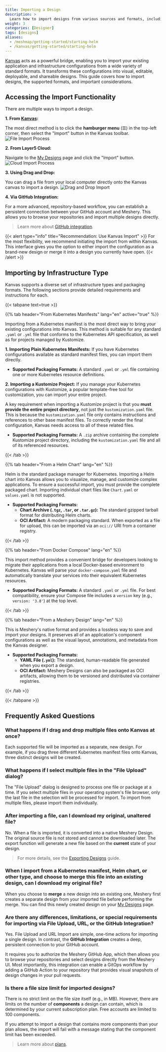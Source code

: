 ```yaml
---
title: Importing a Design
description: >
  Learn how to import designs from various sources and formats, including Kubernetes manifests, Helm charts, Docker Compose files, and more.
weight: 3
categories: [Designer]
tags: [designs]
aliases:
  - /meshmap/getting-started/starting-helm
  - /kanvas/getting-started/starting-helm
---
```


[Kanvas](https://kanvas.new) acts as a powerful bridge, enabling you to import your existing application and infrastructure configurations from a wide variety of standard formats. It transforms these configurations into visual, editable, deployable, and shareable designs. This guide covers how to import designs, the supported formats, and important considerations.

## Accessing the Import Functionality

There are multiple ways to import a design.

**1. From [Kanvas](https://kanvas.new):**

The most direct method is to click the **hamburger menu** (☰) in the top-left corner, then select the "Import" button in the Kanvas toolbar.
![File Import Process](/kanvas/getting-started/images/importing-designs/file-import.gif)

**2. From Layer5 Cloud:**

Navigate to the [My Designs](https://cloud.layer5.io/catalog/content/my-designs) page and click the "Import" button.
![Cloud Import Process](/kanvas/getting-started/images/importing-designs/cloud-url.gif)

**3. Using Drag and Drop:**

You can drag a file from your local computer directly onto the Kanvas canvas to import a design.
![Drag and Drop Import](/kanvas/getting-started/images/importing-designs/drag-drop.gif)

**4. Via GitHub Integration:**

For a more advanced, repository-based workflow, you can establish a persistent connection between your GitHub account and Meshery. This allows you to browse your repositories and import multiple designs directly.
> Learn more about [GitHub integration](/cloud/getting-started/github-integration/).

{{< alert type="info" title="Recommendation: Use Kanvas Import" >}}
For the most flexibility, we recommend initiating the import from within Kanvas. This interface gives you the option to either import the configuration as a brand-new design or merge it into a design you currently have open.
{{< /alert >}}

## Importing by Infrastructure Type

Kanvas supports a diverse set of infrastructure types and packaging formats. The following sections provide detailed requirements and instructions for each.

{{< tabpane text=true >}}

{{% tab header="From Kubernetes Manifests" lang="en" active="true" %}}

Importing from a Kubernetes manifest is the most direct way to bring your existing configurations into Kanvas. This method is suitable for any standard `.yaml` or `.yml` file that conforms to the Kubernetes API specification, as well as for projects managed by Kustomize.

**1. Importing Plain Kubernetes Manifests:** If you have Kubernetes configurations available as standard manifest files, you can import them directly.

- **Supported Packaging Formats:** A standard `.yaml` or `.yml` file containing one or more Kubernetes resource definitions.

**2. Importing a Kustomize Project:** If you manage your Kubernetes configurations with Kustomize, a popular template-free tool for customization, you can import your entire project.

A key requirement when importing a Kustomize project is that you **must provide the entire project directory**, not just the `kustomization.yaml` file. This is because the `kustomization.yaml` file only contains instructions and references to other base manifest files. To correctly render the final configuration, Kanvas needs access to all of these related files.

- **Supported Packaging Formats:** A `.zip` archive containing the complete Kustomize project directory, including the `kustomization.yaml` file and all of its referenced resources.

{{< /tab >}}

{{% tab header="From a Helm Chart" lang="en" %}}

Helm is the standard package manager for Kubernetes. Importing a Helm chart into Kanvas allows you to visualize, manage, and customize complex applications. To ensure a successful import, you must provide the complete packaged chart. Importing individual chart files like `Chart.yaml` or `values.yaml` is not supported.

- **Supported Packaging Formats:**
  - **Chart Archive (`.tgz`, `.tar`, or `.tar.gz`):** The standard gzipped tarball format for distributing Helm charts.
  - **OCI Artifact:** A modern packaging standard. When exported as a file for upload, this can be imported via an `oci://` URI from a container registry.

{{< /tab >}}

{{% tab header="From Docker Compose" lang="en" %}}

This import method provides a convenient bridge for developers looking to migrate their applications from a local Docker-based environment to Kubernetes. Kanvas will parse your `docker-compose.yaml` file and automatically translate your services into their equivalent Kubernetes resources.

- **Supported Packaging Formats:** A standard `.yaml` or `.yml` file. For best compatibility, ensure your Compose file includes a `version` key (e.g., `version: '3.8'`) at the top level.

{{< /tab >}}

{{% tab header="From a Meshery Design" lang="en" %}}

This is Meshery's native format and provides a lossless way to save and import your designs. It preserves all of an application's component configurations as well as the visual layout, annotations, and metadata from the Kanvas designer.

- **Supported Packaging Formats:**
    - **YAML File (`.yml`):** The standard, human-readable file generated when you export a design.
    - **OCI Artifact:** Meshery Designs can also be packaged as OCI artifacts, allowing them to be versioned and distributed via container registries.

{{< /tab >}}

{{< /tabpane >}}

## Frequently Asked Questions

### What happens if I drag and drop multiple files onto Kanvas at once?

Each supported file will be imported as a separate, new design. For example, if you drag three different Kubernetes manifest files onto Kanvas, three distinct designs will be created.

### What happens if I select multiple files in the "File Upload" dialog?

The "File Upload" dialog is designed to process one file or package at a time. If you select multiple files in your operating system's file browser, only the last file in the selection will be processed for import. To import from multiple files, please import them individually.

### After importing a file, can I download my original, unaltered file?

No. When a file is imported, it is converted into a native Meshery Design. The original source file is not stored and cannot be downloaded later. The export function will generate a new file based on the **current** state of your design.

> For more details, see the [Exporting Designs](/kanvas/designer/export-designs/) guide.

### When I import from a Kubernetes manifest, Helm chart, or other type, and choose to merge this file into an existing design, can I download my original file?

When you choose to **merge** a new design into an existing one, Meshery first creates a separate design from your imported file before performing the merge. You can find this newly created design on your [My Designs](https://cloud.layer5.io/catalog/content/my-designs) page.

### Are there any differences, limitations, or special requirements for importing via File Upload, URL, or the GitHub Integration?

Yes. File Upload and URL Import are simple, one-time actions for importing a single design. In contrast, the **GitHub Integration** creates a deep, persistent connection to your GitHub account.

It requires you to authorize the Meshery GitHub App, which then allows you to browse your repositories and select designs directly from the Meshery UI. Most importantly, this integration can enable a GitOps workflow by adding a GitHub Action to your repository that provides visual snapshots of design changes in your pull requests.

### Is there a file size limit for imported designs?

There is no strict limit on the file size itself (e.g., in MB). However, there are limits on the number of **components** a design can contain, which is determined by your current subscription plan. Free accounts are limited to 100 components.

If you attempt to import a design that contains more components than your plan allows, the import will fail with a message stating that the component limit has been exceeded.

> Learn more about [plans](https://layer5.io/pricing).